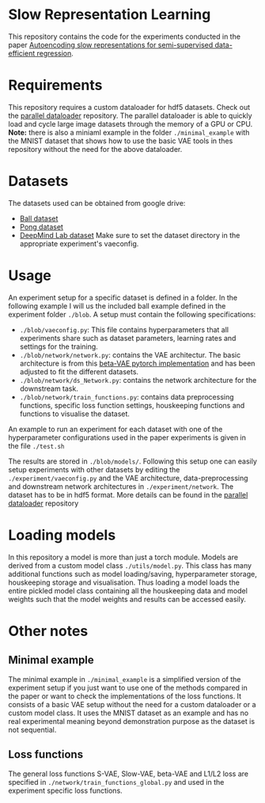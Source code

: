 # Slow Representation Learning
This repository contains the code for the experiments conducted in the paper [Autoencoding slow representations for semi-supervised data-efficient regression](https://link.springer.com/article/10.1007/s10994-022-06299-1).
                               
# Requirements
This repository requires a custom dataloader for hdf5 datasets. Check out the [parallel dataloader](https://github.com/Oleffa/parallel_dataloader) repository. The parallel dataloader is able to quickly load and cycle large image datasets through the memory of a GPU or CPU.
**Note:** there is also a miniaml example in the folder `./minimal_example` with the MNIST dataset that shows how to use the basic VAE tools in thes repository without the need for the above dataloader.
                               
# Datasets
The datasets used can be obtained from google drive:
- [Ball dataset](https://drive.google.com/drive/folders/1lCZQRBxDBypk6iWpZTE9zskWflTSyOy2?usp=sharing)
- [Pong dataset](https://drive.google.com/drive/folders/1Ci7wMvGSADEVEFEHsz9wF4pIkS-um9O6?usp=sharing) 
- [DeepMind Lab dataset](https://drive.google.com/drive/folders/16CfEsUmvN1g3-IKEeYkq9QiyRYPNuAXl?usp=sharing) 
Make sure to set the dataset directory in the appropriate experiment's vaeconfig.

# Usage
An experiment setup for a specific dataset is defined in a folder. In the following example I will us the included ball example defined in the experiment folder `./blob`. A setup must contain the following specifications:
- `./blob/vaeconfig.py`: This file contains hyperparameters that all experiments share such as dataset parameters, learning rates and settings for the training.
- `./blob/network/network.py`: contains the VAE architectur. The basic architecture is from this [beta-VAE pytorch implementation](https://github.com/1Konny/Beta-VAE) and has been adjusted to fit the different datasets. 
- `./blob/network/ds_Network.py`: contains the network architecture for the downstream task.
- `./blob/network/train_functions.py`: contains data preprocessing functions, specific loss function settings, houskeeping functions and functions to visualise the dataset.

An example to run an experiment for each dataset with one of the hyperparameter configurations used in the paper experiments is given in the file `./test.sh`

The results are stored in `./blob/models/`.
Following this setup one can easily setup experiments with other datasets by editing the `./experiment/vaeconfig.py` and the VAE architecture, data-preprocessing and downstream network architectures in `./experiment/network`.
The dataset has to be in hdf5 format. More details can be found in the [parallel dataloader](https://github.com/Oleffa/parallel_dataloader) repository

# Loading models
In this repository a model is more than just a torch module. Models are derived from a custom model class `./utils/model.py`. This class has many additional functions such as model loading/saving, hyperparameter storage, houskeeping storage and visualisation. Thus loading a model loads the entire pickled model class containing all the houskeeping data and model weights such that the model weights and results can be accessed easily.

# Other notes
## Minimal example
The minimal example in `./minimal_example` is a simplified version of the experiment setup if you just want to use one of the methods compared in the paper or want to check the implementations of the loss functions. It consists of a basic VAE setup without the need for a custom dataloader or a custom model class. It uses the MNIST dataset as an example and has no real experimental meaning beyond demonstration purpose as the dataset is not sequential.
## Loss functions
The general loss functions S-VAE, Slow-VAE, beta-VAE and L1/L2 loss are specified in `./network/train_functions_global.py` and used in the experiment specific loss functions.
